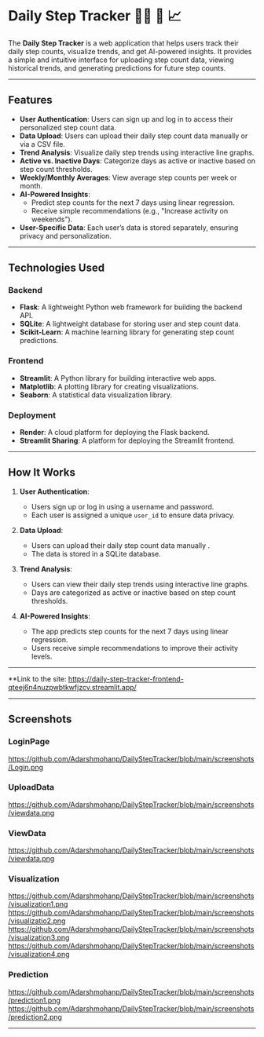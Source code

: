 # Daily Step Tracker :walking_man: 👣 📈


The **Daily Step Tracker** is a web application that helps users track their daily step counts, visualize trends, and get AI-powered insights. It provides a simple and intuitive interface for uploading step count data, viewing historical trends, and generating predictions for future step counts.

---

## Features

- **User Authentication**: Users can sign up and log in to access their personalized step count data.
- **Data Upload**: Users can upload their daily step count data manually or via a CSV file.
- **Trend Analysis**: Visualize daily step trends using interactive line graphs.
- **Active vs. Inactive Days**: Categorize days as active or inactive based on step count thresholds.
- **Weekly/Monthly Averages**: View average step counts per week or month.
- **AI-Powered Insights**:
  - Predict step counts for the next 7 days using linear regression.
  - Receive simple recommendations (e.g., "Increase activity on weekends").
- **User-Specific Data**: Each user’s data is stored separately, ensuring privacy and personalization.

---

## Technologies Used

### Backend
- **Flask**: A lightweight Python web framework for building the backend API.
- **SQLite**: A lightweight database for storing user and step count data.
- **Scikit-Learn**: A machine learning library for generating step count predictions.

### Frontend
- **Streamlit**: A Python library for building interactive web apps.
- **Matplotlib**: A plotting library for creating visualizations.
- **Seaborn**: A statistical data visualization library.

### Deployment
- **Render**: A cloud platform for deploying the Flask backend.
- **Streamlit Sharing**: A platform for deploying the Streamlit frontend.

---

## How It Works

1. **User Authentication**:
   - Users sign up or log in using a username and password.
   - Each user is assigned a unique `user_id` to ensure data privacy.

2. **Data Upload**:
   - Users can upload their daily step count data manually .
   - The data is stored in a SQLite database.

3. **Trend Analysis**:
   - Users can view their daily step trends using interactive line graphs.
   - Days are categorized as active or inactive based on step count thresholds.

4. **AI-Powered Insights**:
   - The app predicts step counts for the next 7 days using linear regression.
   - Users receive simple recommendations to improve their activity levels.

---

**Link to the site: https://daily-step-tracker-frontend-qteej6n4nuzpwbtkwfjzcv.streamlit.app/

---
## Screenshots

### LoginPage 
https://github.com/Adarshmohanp/DailyStepTracker/blob/main/screenshots/Login.png
### UploadData 
https://github.com/Adarshmohanp/DailyStepTracker/blob/main/screenshots/viewdata.png
### ViewData 
https://github.com/Adarshmohanp/DailyStepTracker/blob/main/screenshots/viewdata.png
### Visualization 
https://github.com/Adarshmohanp/DailyStepTracker/blob/main/screenshots/visualization1.png
https://github.com/Adarshmohanp/DailyStepTracker/blob/main/screenshots/visualizatio2.png
https://github.com/Adarshmohanp/DailyStepTracker/blob/main/screenshots/visualization3.png
https://github.com/Adarshmohanp/DailyStepTracker/blob/main/screenshots/visualization4.png
### Prediction
https://github.com/Adarshmohanp/DailyStepTracker/blob/main/screenshots/prediction1.png
https://github.com/Adarshmohanp/DailyStepTracker/blob/main/screenshots/prediction2.png

---
